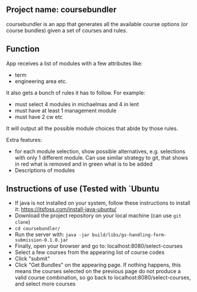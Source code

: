 ## Project name: coursebundler
coursebundler is an app that generates all the available course options (or course bundles) given a set of courses and rules.

## Function
App receives a list of modules with a few attributes like: 
- term
- engineering area etc.

It also gets a bunch of rules it has to follow. For example:
- must select 4 modules in michaelmas and 4 in lent
- must have at least 1 management module
- must have 2 cw etc

It will output all the possible module choices that abide by those rules.

Extra features:
- for each module selection, show possible alternatives, e.g. selections with only 1 different module. Can use similar strategy to git, that shows in red what is removed and in green what is to be added
- Descriptions of modules 

## Instructions of use (Tested with `Ubuntu 
- If java is not installed on your system, follow these instructions to install it: https://itsfoss.com/install-java-ubuntu/
- Download the project repository on your local machine (can use `git clone`)
- `cd coursebundler/`
- Run the server with: `java -jar build/libs/gs-handling-form-submission-0.1.0.jar`
- Finally, open your browser and go to: localhost:8080/select-courses
- Select a few courses from the appearing list of course codes
- Click "submit"
- Click "Get Bundles" on the appearing page. If nothing happens, this means the courses selected on the previous page do not produce a valid course combination, so go back to localhost:8080/select-courses, and select more courses
